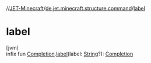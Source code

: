 //[JET-Minecraft](../../index.md)/[de.jet.minecraft.structure.command](index.md)/[label](label.md)

# label

[jvm]\
infix fun [Completion](-completion/index.md).[label](label.md)(label: [String](https://kotlinlang.org/api/latest/jvm/stdlib/kotlin/-string/index.html)?): [Completion](-completion/index.md)
